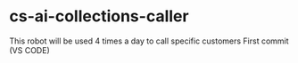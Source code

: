 # cs-ai-collections-caller
This robot will be used 4 times a day to call specific customers 
First commit (VS CODE)
